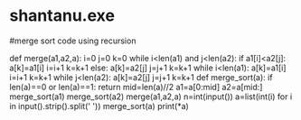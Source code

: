 # shantanu.exe
#merge sort code using recursion

def merge(a1,a2,a):
    i=0
    j=0
    k=0
    while i<len(a1) and j<len(a2):
        if a1[i]<a2[j]:
            a[k]=a1[i]
            i=i+1
            k=k+1
        else:
            a[k]=a2[j]
            j=j+1
            k=k+1
    while i<len(a1):
        a[k]=a1[i]
        i=i+1
        k=k+1
    while j<len(a2):
        a[k]=a2[j]
        j=j+1
        k=k+1
def merge_sort(a):
    if len(a)==0 or len(a)==1:
        return
    mid=len(a)//2
    a1=a[0:mid]
    a2=a[mid:]
    merge_sort(a1)
    merge_sort(a2)
    merge(a1,a2,a)
n=int(input())
a=list(int(i) for i in input().strip().split(' '))
merge_sort(a)
print(*a)

